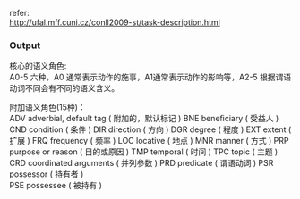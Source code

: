 refer: <br>http://ufal.mff.cuni.cz/conll2009-st/task-description.html



### Output



核心的语义角色: <br>A0-5 六种，A0 通常表示动作的施事，A1通常表示动作的影响等，A2-5 根据谓语动词不同会有不同的语义含义。

附加语义角色(15种)：<br>ADV adverbial, default tag ( 附加的，默认标记 )
BNE beneﬁciary ( 受益人 )
CND condition ( 条件 )
DIR direction ( 方向 )
DGR degree ( 程度 )
EXT extent ( 扩展 )
FRQ frequency ( 频率 )
LOC locative ( 地点 )
MNR manner ( 方式 )
PRP purpose or reason ( 目的或原因 )
TMP temporal ( 时间 )
TPC topic ( 主题 )
CRD coordinated arguments ( 并列参数 )
PRD predicate ( 谓语动词 )
PSR possessor ( 持有者 )<br>PSE possessee ( 被持有 )















